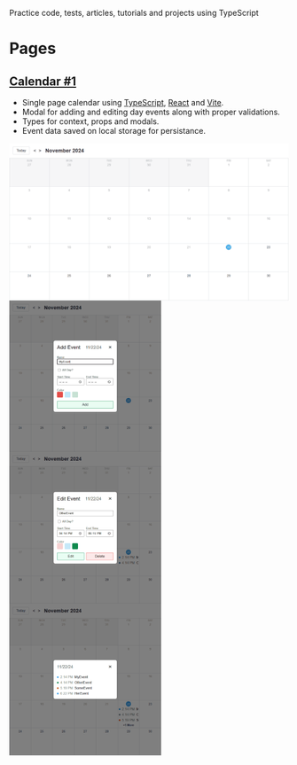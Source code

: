 Practice code, tests, articles, tutorials and projects using TypeScript

# Pages
## [Calendar #1](https://github.com/levdoescode-practice/typescript/tree/path-001/11-calendar-project)
* Single page calendar using [TypeScript](https://www.typescriptlang.org/), [React](https://react.dev/) and [Vite](https://vite.dev/).
* Modal for adding and editing day events along with proper validations.
* Types for context, props and modals.
* Event data saved on local storage for persistance.

<div align="center">
    <img src="./media/path-001/calendar.png" align="center" alt="Recipe list" />
</div>

<div align="left">
    <img src="./media/path-001/modal-add.png" align="center" alt="Media query medium" width="273.90" height="273.90" />
    <img src="./media/path-001/modal-edit.png" align="center" alt="Media query small"  width="273.90" height="273.90" />
    <img src="./media/path-001/event-overflow.png" align="center" alt="Recipe page"        width="273.90" height="273.90"  />
</div>
